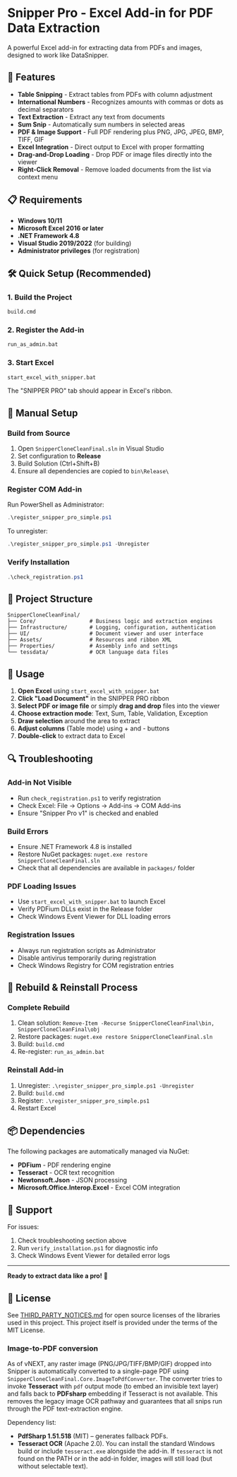 # Snipper Pro - Excel Add-in for PDF Data Extraction

A powerful Excel add-in for extracting data from PDFs and images, designed to work like DataSnipper.

## 🚀 Features

- **Table Snipping** - Extract tables from PDFs with column adjustment
- **International Numbers** - Recognizes amounts with commas or dots as decimal separators
- **Text Extraction** - Extract any text from documents  
- **Sum Snip** - Automatically sum numbers in selected areas
- **PDF & Image Support** - Full PDF rendering plus PNG, JPG, JPEG, BMP, TIFF, GIF
- **Excel Integration** - Direct output to Excel with proper formatting
- **Drag-and-Drop Loading** - Drop PDF or image files directly into the viewer
- **Right-Click Removal** - Remove loaded documents from the list via context menu

## 📋 Requirements

- **Windows 10/11**
- **Microsoft Excel 2016 or later**
- **.NET Framework 4.8**
- **Visual Studio 2019/2022** (for building)
- **Administrator privileges** (for registration)

## 🛠 Quick Setup (Recommended)

### 1. Build the Project
```cmd
build.cmd
```

### 2. Register the Add-in
```cmd
run_as_admin.bat
```

### 3. Start Excel
```cmd
start_excel_with_snipper.bat
```

The "SNIPPER PRO" tab should appear in Excel's ribbon.

## 🔧 Manual Setup

### Build from Source
1. Open `SnipperCloneCleanFinal.sln` in Visual Studio
2. Set configuration to **Release**
3. Build Solution (Ctrl+Shift+B)
4. Ensure all dependencies are copied to `bin\Release\`

### Register COM Add-in
Run PowerShell as Administrator:
```powershell
.\register_snipper_pro_simple.ps1
```

To unregister:
```powershell
.\register_snipper_pro_simple.ps1 -Unregister
```

### Verify Installation
```powershell
.\check_registration.ps1
```

## 📁 Project Structure

```
SnipperCloneCleanFinal/
├── Core/                 # Business logic and extraction engines
├── Infrastructure/       # Logging, configuration, authentication
├── UI/                   # Document viewer and user interface
├── Assets/               # Resources and ribbon XML
├── Properties/           # Assembly info and settings
└── tessdata/             # OCR language data files
```

## 🧪 Usage

1. **Open Excel** using `start_excel_with_snipper.bat`
2. **Click "Load Document"** in the SNIPPER PRO ribbon
3. **Select PDF or image file** or simply **drag and drop** files into the viewer
4. **Choose extraction mode**: Text, Sum, Table, Validation, Exception
5. **Draw selection** around the area to extract
6. **Adjust columns** (Table mode) using + and - buttons
7. **Double-click** to extract data to Excel

## 🔍 Troubleshooting

### Add-in Not Visible
- Run `check_registration.ps1` to verify registration
- Check Excel: File → Options → Add-ins → COM Add-ins
- Ensure "Snipper Pro v1" is checked and enabled

### Build Errors
- Ensure .NET Framework 4.8 is installed
- Restore NuGet packages: `nuget.exe restore SnipperCloneCleanFinal.sln`
- Check that all dependencies are available in `packages/` folder

### PDF Loading Issues
- Use `start_excel_with_snipper.bat` to launch Excel
- Verify PDFium DLLs exist in the Release folder
- Check Windows Event Viewer for DLL loading errors

### Registration Issues
- Always run registration scripts as Administrator
- Disable antivirus temporarily during registration
- Check Windows Registry for COM registration entries

## 🔄 Rebuild & Reinstall Process

### Complete Rebuild
1. Clean solution: `Remove-Item -Recurse SnipperCloneCleanFinal\bin, SnipperCloneCleanFinal\obj`
2. Restore packages: `nuget.exe restore SnipperCloneCleanFinal.sln`
3. Build: `build.cmd`
4. Re-register: `run_as_admin.bat`

### Reinstall Add-in
1. Unregister: `.\register_snipper_pro_simple.ps1 -Unregister`
2. Build: `build.cmd`
3. Register: `.\register_snipper_pro_simple.ps1`
4. Restart Excel

## 📦 Dependencies

The following packages are automatically managed via NuGet:
- **PDFium** - PDF rendering engine
- **Tesseract** - OCR text recognition
- **Newtonsoft.Json** - JSON processing
- **Microsoft.Office.Interop.Excel** - Excel COM integration

## 🤝 Support

For issues:
1. Check troubleshooting section above
2. Run `verify_installation.ps1` for diagnostic info
3. Check Windows Event Viewer for detailed error logs

---

**Ready to extract data like a pro!** 🎉 

## 📄 License

See [THIRD_PARTY_NOTICES.md](THIRD_PARTY_NOTICES.md) for open source licenses of the libraries used in this project. This project itself is provided under the terms of the MIT License.

### Image-to-PDF conversion

As of vNEXT, any raster image (PNG/JPG/TIFF/BMP/GIF) dropped into Snipper is automatically converted to a single-page PDF using `SnipperCloneCleanFinal.Core.ImageToPdfConverter`. The converter tries to invoke **Tesseract** with `pdf` output mode (to embed an invisible text layer) and falls back to **PDFsharp** embedding if Tesseract is not available. This removes the legacy image OCR pathway and guarantees that all snips run through the PDF text-extraction engine.

Dependency list:

* **PdfSharp 1.51.518** (MIT) – generates fallback PDFs.
* **Tesseract OCR** (Apache 2.0). You can install the standard Windows build or include `tesseract.exe` alongside the add-in. If `tesseract` is not found on the PATH or in the add-in folder, images will still load (but without selectable text).

